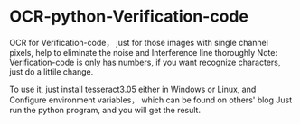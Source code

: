 # OCR-python-Verification-code
OCR for Verification-code， just for those images with single channel pixels, help to eliminate the noise and Interference line thoroughly
Note: Verification-code is only has numbers, if you want recognize characters, just do a littile change.

To use it, just install tesseract3.05 either in Windows or Linux, and Configure environment variables， which can be found on others' blog
Just run the python program, and you will get the result.
